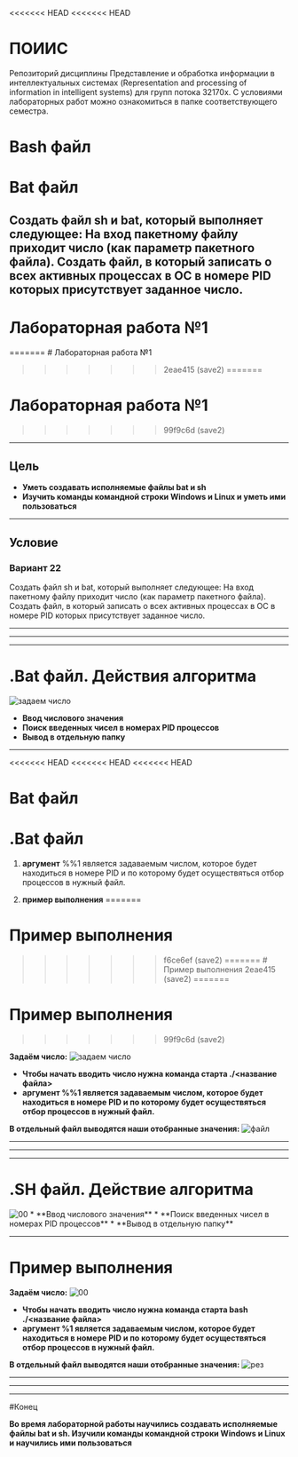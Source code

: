 <<<<<<< HEAD
<<<<<<< HEAD



# ПОИИС
 Репозиторий дисциплины Представление и обработка информации в интеллектуальных системах 
 (Representation and processing of information in intelligent systems) для групп потока 32170х.
 С условиями лабораторных работ можно ознакомиться в папке соответствующего семестра.
# Bash файл 

# Bat файл 

## Создать файл sh и bat, который выполняет следующее: На вход пакетному файлу приходит число (как параметр пакетного файла). Создать файл, в  который записать о всех активных процессах в ОС в номере PID которых присутствует заданное число.

# Лабораторная работа №1
=======
			# Лабораторная работа №1
>>>>>>> 2eae415 (save2)
=======
# Лабораторная работа №1
>>>>>>> 99f9c6d (save2)
---
## Цель

- **Уметь создавать исполняемые файлы  bat и sh**
- **Изучить команды командной строки Windows и  Linux и уметь ими пользоваться**

---
## Условие
### Вариант 22
Создать файл sh и bat, который выполняет следующее: На вход пакетному файлу приходит число (как параметр пакетного файла). Создать файл, в  который записать о всех активных процессах в ОС в номере PID которых присутствует заданное число.

---
---
---


# .Bat файл. Действия алгоритма 
     
<image src="5.png" alt="задаем число">

* **Ввод числового значения**
* **Поиск введенных чисел в номерах PID процессов**
* **Вывод в отдельную папку**

---


<<<<<<< HEAD
<<<<<<< HEAD
<<<<<<< HEAD










# Bat файл 


# .Bat файл 

                                     
1) **аргумент** %%1 является задаваемым числом, которое будет находиться в номере PID и по которому будет осуществяться отбор процессов в нужный файл.



2) **пример выполнения** 
=======
 # Пример выполнения
>>>>>>> f6ce6ef (save2)
=======
			 # Пример выполнения
>>>>>>> 2eae415 (save2)
=======
# Пример выполнения
>>>>>>> 99f9c6d (save2)

**Задаём число:**
<image src="1.png" alt="задаем число">
* **Чтобы начать вводить число нужна команда старта ./<название файла>**
* **аргумент %%1 является задаваемым числом, которое будет находиться в номере PID и по которому будет осуществяться отбор процессов в нужный файл.**




**В отдельный файл выводятся наши отобранные значения:**
<image src="2.png" alt="файл">


---
---
---


# .SН файл. Действие алгоритма 



<image src="6.png" alt="00"> 
* **Ввод числового значения**
* **Поиск введенных чисел в номерах PID процессов**
* **Вывод в отдельную папку**

---


# Пример выполнения


 
 
**Задаём число:**
<image src="4.png" alt="00">
* **Чтобы начать вводить число нужна команда старта bash ./<название файла>**
* **аргумент %1 является задаваемым числом, которое будет находиться в номере PID и по которому будет осуществяться отбор процессов в нужный файл.**


**В отдельный файл выводятся наши отобранные значения:**
<image src="3.png" alt="рез">

---
---
---


#Конец 

**Во время лабораторной работы научились создавать исполняемые файлы  bat и sh. Изучили команды командной строки Windows и  Linux и научились ими пользоваться**






